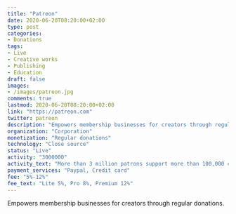 ```yaml
---
title: "Patreon"
date: 2020-06-20T08:20:00+02:00
type: post
categories:
- Donations
tags:
- Live
- Creative works
- Publishing
- Education
draft: false
images:
- /images/patreon.jpg
comments: true
lastmod: 2020-06-20T08:20:00+02:00
link: "https://patreon.com"
twitter: patreon
description: "Empowers membership businesses for creators through regular donations."
organization: "Corporation"
monetization: "Regular donations"
technology: "Close source"
status: "Live"
activity: "3000000"
activity_text: "More than 3 million patrons support more than 100,000 creators"
payment_services: "Paypal, Credit card"
fee: "5%-12%"
fee_text: "Lite 5%, Pro 8%, Premium 12%"
---
```


Empowers membership businesses for creators through regular donations.<!--more-->

